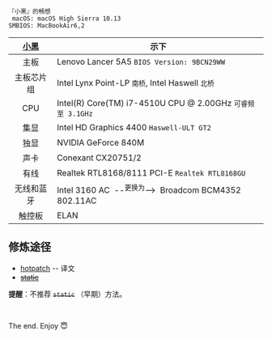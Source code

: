 ```
『小黑』的畅想
 macOS: macOS High Sierra 10.13
SMBIOS: MacBookAir6,2
```

[小黑](http://www.lenovo.com.cn/product/50081.html "LENOVO 小新 V2000 Bigger 版") | 示下
:-: | -
主板 | Lenovo Lancer 5A5 `BIOS Version: 9BCN29WW`
主板芯片组 | Intel Lynx Point-LP `南桥`, Intel Haswell `北桥`
CPU | Intel(R) Core(TM) i7-4510U CPU @ 2.00GHz `可睿频至 3.1GHz`
集显 | Intel HD Graphics 4400 `Haswell-ULT GT2`
独显 | NVIDIA GeForce 840M
声卡 | Conexant CX20751/2
有线 | Realtek RTL8168/8111 PCI-E `Realtek RTL8168GU`
无线和蓝牙| Intel 3160 AC &nbsp;--<sup>更换为</sup>-->&nbsp; Broadcom BCM4352 802.11AC
触控板 | ELAN

## 修炼途径
- [hotpatch](patch_hotpatch.md) -- 译文
- [~~static~~](patch_static/patch_static.md)

**提醒**：不推荐 ~~`static`~~ （早期）方法。

&nbsp;

The end. Enjoy :innocent:

